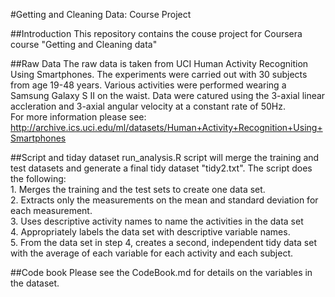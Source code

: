 #Getting and Cleaning Data: Course Project

##Introduction
This repository contains the couse project for Coursera course "Getting and Cleaning data"

##Raw Data
The raw data is taken from UCI Human Activity Recognition Using Smartphones. The experiments were carried out with 30 subjects from age 19-48 years.  Various activities were performed wearing a Samsung Galaxy S II on the waist.  Data were catured using the 3-axial linear accleration and 3-axial angular velocity at a constant rate of 50Hz.  
For more information please see:
http://archive.ics.uci.edu/ml/datasets/Human+Activity+Recognition+Using+Smartphones

##Script and tiday dataset
run_analysis.R script will merge the training and test datasets and generate a final tidy dataset "tidy2.txt".
The script does the following:<br/>
    1. Merges the training and the test sets to create one data set.<br/>
    2. Extracts only the measurements on the mean and standard deviation for each measurement.<br/>
    3. Uses descriptive activity names to name the activities in the data set<br/>
    4. Appropriately labels the data set with descriptive variable names.<br/>
    5. From the data set in step 4, creates a second, independent tidy data set with the average of each variable for each activity and each subject.<br/>
    
##Code book
Please see the CodeBook.md for details on the variables in the dataset.
